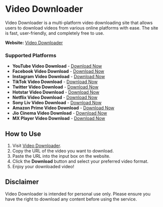 # Video Downloader

Video Downloader is a multi-platform video downloading site that allows users to download videos from various online platforms with ease. The site is fast, user-friendly, and completely free to use.

**Website:** [Video Downloader](https://video-grab.pages.dev/)

### Supported Platforms
- **YouTube Video Download** - [Download Now](https://video-grab.pages.dev/)
- **Facebook Video Download** - [Download Now](https://video-grab.pages.dev/)
- **Instagram Video Download** - [Download Now](https://video-grab.pages.dev/)
- **TikTok Video Download** - [Download Now](https://video-grab.pages.dev/)
- **Twitter Video Download** - [Download Now](https://video-grab.pages.dev/)
- **Hotstar Video Download** - [Download Now](https://video-grab.pages.dev/)
- **Netflix Video Download** - [Download Now](https://video-grab.pages.dev/)
- **Sony Liv Video Download** - [Download Now](https://video-grab.pages.dev/)
- **Amazon Prime Video Download** - [Download Now](https://video-grab.pages.dev/)
- **Jio Cinema Video Download** - [Download Now](https://video-grab.pages.dev/)
- **MX Player Video Download** - [Download Now](https://video-grab.pages.dev/)

## How to Use
1. Visit [Video Downloader](https://video-grab.pages.dev/).
2. Copy the URL of the video you want to download.
3. Paste the URL into the input box on the website.
4. Click the **Download** button and select your preferred video format.
5. Enjoy your downloaded video!

## Disclaimer
Video Downloader is intended for personal use only. Please ensure you have the right to download any content before using the service.
